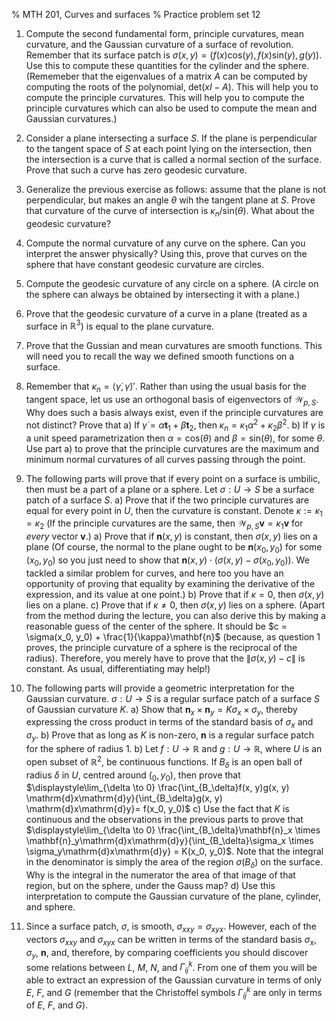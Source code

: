 % MTH 201, Curves and surfaces
% Practice problem set 12

1. Compute the second fundamental form, principle curvatures, mean curvature, and the Gaussian curvature of a surface of revolution. Remember that its surface patch is $\sigma(x, y) = (f(x)\mathrm{cos}(y), f(x) \mathrm{sin}(y), g(y))$. Use this to compute these quantities for the cylinder and the sphere. (Rememeber that the eigenvalues of a matrix $A$ can be computed by computing the roots of the polynomial, $\mathrm{det}(xI - A)$. This will help you to compute the principle curvatures. This will help you to compute the principle curvatures which can also be used to compute the mean and Gaussian curvatures.)

2. Consider a plane intersecting a surface $S$. If the plane is perpendicular to the tangent space of $S$ at each point lying on the intersection, then the intersection is a curve that is called a normal section of the surface. Prove that such a curve has zero geodesic curvature.

3. Generalize the previous exercise as follows: assume that the plane is not perpendicular, but makes an angle $\theta$ wih the tangent plane at $S$. Prove that curvature of the curve of intersection is $\kappa_n/\mathrm{sin}(\theta)$. What about the geodesic curvature?

4. Compute the normal curvature of any curve on the sphere. Can you interpret the answer physically? Using this, prove that curves on the sphere that have constant geodesic curvature are circles.

5. Compute the geodesic curvature of any circle on a sphere. (A circle on the sphere can always be obtained by intersecting it with a plane.)

6. Prove that the geodesic curvature of a curve in a plane (treated as a surface in $\mathbb{R}^3$) is equal to the plane curvature.

7. Prove that the Gussian and mean curvatures are smooth functions. This will need you to recall the way we defined smooth functions on a surface.

8. Remember that $\kappa_n=\langle \dot{\gamma}, \dot{\gamma}\rangle'$. Rather than using the usual basis for the tangent space, let us use an orthogonal basis of eigenvectors of $\mathcal{W}_{p,S}$. Why does such a basis always exist, even if the principle curvatures are not distinct? Prove that
	a) If $\dot{\gamma}=\alpha \mathbf{t}_1 + \beta \mathbf{t}_2$, then $\kappa_n = \kappa_1 \alpha^2 + \kappa_2 \beta^2$.
	b) If $\gamma$ is a unit speed parametrization then $\alpha = \mathrm{cos}(\theta)$ and $\beta = \mathrm{sin}(\theta)$, for some $\theta$. Use part a) to prove that the principle curvatures are the maximum and minimum normal curvatures of all curves passing through the point.

9. The following parts will prove that if every point on a surface is umbilic, then must be a part of a plane or a sphere. Let $\sigma : U \to S$ be a surface patch of a surface $S$.
	a) Prove that if the two principle curvatures are equal for every point in $U$, then the curvature is constant. Denote $\kappa := \kappa_1 = \kappa_2$ (If the principle curvatures are the same, then $\mathcal{W}_{p,S}\mathbf{v}=\kappa_1\mathbf{v}$ for *every* vector $\mathbf{v}$.)
	a) Prove that if $\mathbf{n}(x,y)$ is constant, then $\sigma(x, y)$ lies on a plane (Of course, the normal to the plane ought to be $\mathbf{n}(x_0, y_0)$ for some $(x_0, y_0)$ so you just need to show that $\mathbf{n}(x, y) \cdot (\sigma(x, y) -\sigma(x_0, y_0))$. We tackled a similar problem for curves, and here too you have an opportunity of proving that equality by examining the derivative of the expression, and its value at one point.)
	b) Prove that if $\kappa = 0$, then $\sigma(x, y)$ lies on a plane. 
	c) Prove that if $\kappa \neq 0$, then $\sigma(x, y)$ lies on a sphere. (Apart from the method during the lecture, you can also derive this by making a reasonable guess of the center of the sphere. It should be $c = \sigma(x_0, y_0) + \frac{1}{\kappa}\mathbf{n}$ (because, as question 1 proves, the principle curvature of a sphere is the reciprocal of the radius). Therefore, you merely have to prove that the $\|\sigma(x, y) - c\|$ is constant. As usual, differentiating may help!)

10. The following parts will provide a geometric interpretation for the Gaussian curvature. $\sigma : U \to S$ is a regular surface patch of a surface $S$ of Gaussian curvature $K$.
	a) Show that $\mathbf{n}_x\times\mathbf{n}_y=K \sigma_x \times \sigma_y$, thereby expressing the cross product in terms of the standard basis of $\sigma_x$ and $\sigma_y$.
	b) Prove that as long as $K$ is non-zero, $\mathbf{n}$ is a regular surface patch for the sphere of radius 1.
	b) Let $f : U \to \mathbb{R}$ and $g : U \to \mathbb{R}$, where $U$ is an open subset of $\mathbb{R}^2$, be continuous functions. If $B_\delta$ is an open ball of radius $\delta$ in $U$, centred around $(_0, y_0)$, then prove that $\displaystyle\lim_{\delta \to 0} \frac{\int_{B_\delta}f(x, y)g(x, y) \mathrm{d}x\mathrm{d}y}{\int_{B_\delta}g(x, y) \mathrm{d}x\mathrm{d}y}= f(x_0, y_0)$
	c) Use the fact that $K$ is continuous and the observations in the previous parts to prove that $\displaystyle\lim_{\delta \to 0} \frac{\int_{B_\delta}\mathbf{n}_x \times \mathbf{n}_y\mathrm{d}x\mathrm{d}y}{\int_{B_\delta}\sigma_x \times \sigma_y\mathrm{d}x\mathrm{d}y} = K(x_0, y_0)$. Note that the integral in the denominator is simply the area of the region $\sigma(B_\delta)$ on the surface. Why is the integral in the numerator the area of that image of that region, but on the sphere, under the Gauss map?
	d) Use this interpretation to compute the Gaussian curvature of the plane, cylinder, and sphere.

11. Since a surface patch, $\sigma$, is smooth, $\sigma_{xxy}=\sigma_{xyx}$. However, each of the vectors $\sigma_{xxy}$ and $\sigma_{xyx}$ can be written in terms of the standard basis $\sigma_x$, $\sigma_y$, $\mathbf{n}$, and, therefore, by comparing coefficients you should discover some relations between $L$, $M$, $N$, and $\Gamma_{ij}^k$. From one of them you will be able to extract an expression of the Gaussian curvature in terms of only $E$, $F$, and $G$ (remember that the Christoffel symbols $\Gamma_{ij}^k$ are only in terms of $E$, $F$, and $G$).
